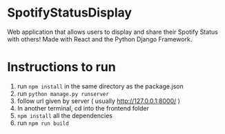 # SpotifyStatusDisplay
Web application that allows users to display and share their Spotify Status with others! Made with React and the Python Django Framework.

# Instructions to run
1. run `npm install` in the same directory as the package.json
2. run `python manage.py runserver`
3. follow url given by server ( usually http://127.0.0.1:8000/ )
4. In another terminal, cd into the frontend folder
5. `npm install` all the dependencies
6. run `npm run build`
